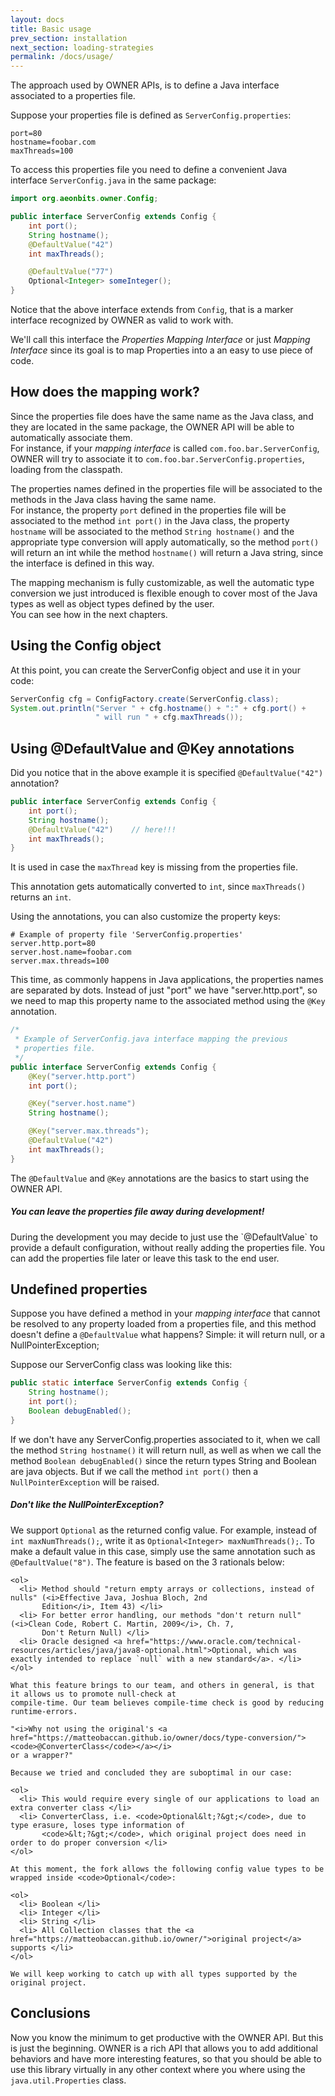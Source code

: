 ```yaml
---
layout: docs
title: Basic usage
prev_section: installation
next_section: loading-strategies
permalink: /docs/usage/
---
```


The approach used by OWNER APIs, is to define a Java interface associated to a
properties file.

Suppose your properties file is defined as `ServerConfig.properties`:  

```properties
port=80
hostname=foobar.com
maxThreads=100
```

To access this properties file you need to define a convenient Java interface 
`ServerConfig.java` in the same package:

```java
import org.aeonbits.owner.Config;

public interface ServerConfig extends Config {
    int port();
    String hostname();
    @DefaultValue("42")
    int maxThreads();

    @DefaultValue("77")
    Optional<Integer> someInteger();
}
```

Notice that the above interface extends from `Config`, that
is a marker interface recognized by OWNER as valid to work with.

We'll call this interface the *Properties Mapping Interface* or just
*Mapping Interface* since its goal is to map Properties into a an easy to use
piece of code.


How does the mapping work?
--------------------------

Since the properties file does have the same name as the Java class, and they
are located in the same package, the OWNER API will be able to automatically
associate them.  
For instance, if your *mapping interface* is called `com.foo.bar.ServerConfig`, 
OWNER will try to associate it to `com.foo.bar.ServerConfig.properties`, 
loading from the classpath.  


The properties names defined in the properties file will be associated to the
methods in the Java class having the same name.  
For instance, the property `port` defined in the properties file will be 
associated to the method `int port()` in the Java class, the property `hostname`
will be associated to the method `String hostname()` and the appropriate type
conversion will apply automatically, so the method `port()` will return an int
while the method `hostname()` will return a Java string, since the interface is
defined in this way.

The mapping mechanism is fully customizable, as well the automatic type 
conversion we just introduced is flexible enough to cover most of the Java types 
as well as object types defined by the user.  
You can see how in the next chapters.

## Using the Config object

At this point, you can create the ServerConfig object and use it in your code:

```java
ServerConfig cfg = ConfigFactory.create(ServerConfig.class);
System.out.println("Server " + cfg.hostname() + ":" + cfg.port() +
                   " will run " + cfg.maxThreads());
```


Using @DefaultValue and @Key annotations
----------------------------------------

Did you notice that in the above example it is specified `@DefaultValue("42")` 
annotation? 

```java
public interface ServerConfig extends Config {
    int port();
    String hostname();
    @DefaultValue("42")    // here!!!
    int maxThreads();
}
```

It is used in case the `maxThread` key is missing from the
properties file.

This annotation gets automatically converted to `int`, since `maxThreads()`
returns an `int`. 

Using the annotations, you can also customize the property keys:

```properties
# Example of property file 'ServerConfig.properties'
server.http.port=80
server.host.name=foobar.com
server.max.threads=100
```

This time, as commonly happens in Java applications, the properties names are
separated by dots. Instead of just "port" we have "server.http.port", so we
need to map this property name to the associated method using the `@Key`
annotation.

```java
/*
 * Example of ServerConfig.java interface mapping the previous 
 * properties file.
 */
public interface ServerConfig extends Config {
    @Key("server.http.port")
    int port();

    @Key("server.host.name")
    String hostname();

    @Key("server.max.threads");
    @DefaultValue("42")
    int maxThreads();
}
```

The `@DefaultValue` and `@Key` annotations are the basics to start using the
OWNER API.

<div class="note">
  <h5>You can leave the properties file away during development!</h5>
  <p>
     During the development you may decide to just use the `@DefaultValue` to
     provide a default configuration, without really adding the properties file.
     You can add the properties file later or leave this task to the end user.
  </p>
</div>

Undefined properties
--------------------

Suppose you have defined a method in your *mapping interface* that cannot be 
resolved to any property loaded from a properties file, and this method doesn't 
define a `@DefaultValue` what happens? Simple: it will return null, or a 
NullPointerException;

Suppose our ServerConfig class was looking like this:

```java
public static interface ServerConfig extends Config {
    String hostname();
    int port();
    Boolean debugEnabled();
}
```

If we don't have any ServerConfig.properties associated to it, when we call the
method `String hostname()` it will return null, as well as when we call the 
method `Boolean debugEnabled()` since the return types String and Boolean are
java objects. But if we call the method `int port()` then a 
`NullPointerException` will be raised.

<div class="note">
  <h5>Don't like the NullPointerException?</h5>
  <p>
    We support <code>Optional</code> as the returned config value. For example, instead of
    <code>int maxNumThreads();</code>, write it as <code>Optional&lt;Integer&gt; maxNumThreads();</code>. To make a default
    value in this case, simply use the same annotation such as <code>@DefaultValue("8")</code>. The feature is based on
    the 3 rationals below:

    <ol>
      <li> Method should "return empty arrays or collections, instead of nulls" (<i>Effective Java, Joshua Bloch, 2nd
           Edition</i>, Item 43) </li>
      <li> For better error handling, our methods "don't return null" (<i>Clean Code, Robert C. Martin, 2009</i>, Ch. 7,
           Don't Return Null) </li>
      <li> Oracle designed <a href="https://www.oracle.com/technical-resources/articles/java/java8-optional.html">Optional, which was exactly intended to replace `null` with a new standard</a>. </li>
    </ol>

    What this feature brings to our team, and others in general, is that it allows us to promote null-check at
    compile-time. Our team believes compile-time check is good by reducing runtime-errors.

    "<i>Why not using the original's <a href="https://matteobaccan.github.io/owner/docs/type-conversion/"><code>@ConverterClass</code></a></i>
    or a wrapper?"

    Because we tried and concluded they are suboptimal in our case:

    <ol>
      <li> This would require every single of our applications to load an extra converter class </li>
      <li> ConverterClass, i.e. <code>Optional&lt;?&gt;</code>, due to type erasure, loses type information of
           <code>&lt;?&gt;</code>, which original project does need in order to do proper conversion </li>
    </ol>

    At this moment, the fork allows the following config value types to be wrapped inside <code>Optional</code>:

    <ol>
      <li> Boolean </li>
      <li> Integer </li>
      <li> String </li>
      <li> All Collection classes that the <a href="https://matteobaccan.github.io/owner/">original project</a> supports </li>
    </ol>

    We will keep working to catch up with all types supported by the original project.
  </p>
</div>

Conclusions
-----------

Now you know the minimum to get productive with the OWNER API. But this is just
the beginning. OWNER is a rich API that allows you to add additional behaviors
and have more interesting features, so that you should be able to use this 
library virtually in any other context where you where using the 
`java.util.Properties` class.
